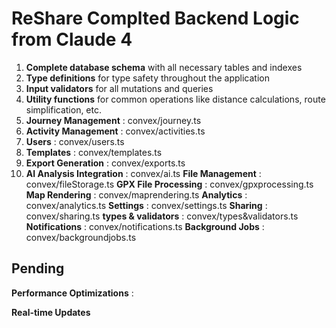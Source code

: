 # ReShare Complted Backend Logic from Claude 4

1. **Complete database schema** with all necessary tables and indexes
2. **Type definitions** for type safety throughout the application
3. **Input validators** for all mutations and queries
4. **Utility functions** for common operations like distance calculations, route simplification, etc.
5. **Journey Management** : convex/journey.ts
6. **Activity Management** : convex/activities.ts
7. **Users** : convex/users.ts
8. **Templates** : convex/templates.ts
9. **Export Generation** : convex/exports.ts
10. **AI Analysis Integration** : convex/ai.ts
**File Management** : convex/fileStorage.ts
**GPX File Processing** : convex/gpxprocessing.ts
**Map Rendering** : convex/maprendering.ts
**Analytics** : convex/analytics.ts
**Settings** : convex/settings.ts
**Sharing** : convex/sharing.ts
**types & validators** : convex/types&validators.ts
**Notifications** : convex/notifications.ts
**Background Jobs** : convex/backgroundjobs.ts





## Pending 
**Performance Optimizations** :

**Real-time Updates**
